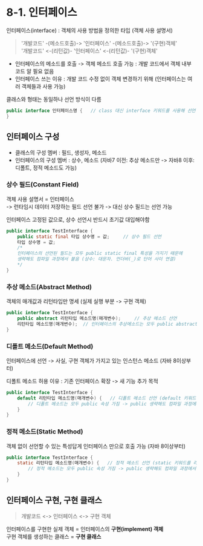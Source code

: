 # 8-1. 인터페이스

인터페이스(interface) : 객체의 사용 방법을 정의한 타입 (객체 사용 설명서) 
> '개발코드' -(메소드호출)-> '인터페이스' -(메소드호출)-> '(구현)객체'  
'개발코드' <-(리턴값)- '인터페이스' <-(리턴값)- '(구현)객체'

- 인터페이스의 메소드를 호출 -> 객체 메소드 호출 가능 : 개발 코드에서 객체 내부 코드 알 필요 없음
- 인터페이스 쓰는 이유 : 개발 코드 수정 없이 객체 변경하기 위해 (인터페이스는 여러 객체들과 사용 가능)

클래스와 형태는 동일하나 선언 방식이 다름
```java
public interface 인터페이스명 {   // class 대신 interface 키워드를 사용해 선언
}
```

## 인터페이스 구성 

- 클래스의 구성 멤버 : 필드, 생성자, 메소드 
- 인터페이스의 구성 멤버 : 상수, 메소드 (자바7 이전: 추상 메소드만 -> 자바8 이후: 디폴트, 정적 메소드도 가능)

### 상수 필드(Constant Field)
객체 사용 설명서 = 인터페이스   
-> 런타임시 데이터 저장하는 필드 선언 불가 -> 대신 상수 필드는 선언 가능  

인터페이스 고정된 값으로, 상수 선언시 반드시 초기값 대입해야함
```java
public interface TestInterface {
    public static final 타입 상수명 = 값;     // 상수 필드 선언
    타입 상수명 = 값;     
    /* 
    인터페이스의 선언된 필드는 모두 public static final 특성을 가지기 때문에
    생략해도 컴파일 과정에서 붙음 (상수: 대문자. 언더바(_)로 단어 사이 연결) 
    */ 
}
```

### 추상 메소드(Abstract Method)
객체의 매개값과 리턴타입만 명세 (실제 실행 부분 -> 구현 객체)  
```java
public interface TestInterface {
    public abstract 리턴타입 메소드명(매개변수);     // 추상 메소드 선언
    리턴타입 메소드명(매개변수);  // 인터페이스의 추상메소드는 모두 public abstract 특성을 가짐 -> 생략해도 컴파일 과정에서 추가
}
```

### 디폴트 메소드(Default Method)
인터페이스에 선언 -> 사실, 구현 객체가 가지고 있는 인스턴스 메소드 (자바 8이상부터) 

디폴트 메소드 허용 이유 : 기존 인터페이스 확장 -> 새 기능 추가 목적
```java
public interface TestInterface {
    default 리턴타입 메소드명(매개변수) {   // 디폴트 메소드 선언 (default 키워드를 리턴 타입 앞에 붙임) 
        // 디폴트 메소드는 모두 public 속성 가짐 -> public 생략해도 컴파일 과정에서 추가
    }
}
```

### 정적 메소드(Static Method)
객체 없이 선언할 수 있는 특성답게 인터페이스 만으로 호출 가능 (자바 8이상부터)
```java
public interface TestInterface {
    static 리턴타입 메소드명(매개변수) {   // 정적 메소드 선언 (static 키워드를 리턴 타입 앞에 붙임) 
        // 정적 메소드는 모두 public 속성 가짐 -> public 생략해도 컴파일 과정에서 추가
    }
}
```


## 인터페이스 구현, 구현 클래스

> 개발코드 <-> 인터페이스 <-> 구현 객체

인터페이스를 구현한 실제 객체 = 인터페이스의 **구현(implement) 객체**  
구현 객체를 생성하는 클래스 = **구현 클래스**

